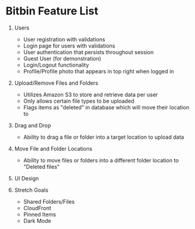 # Bitbin Feature List

1. Users
    * User registration with validations
    * Login page for users with validations
    * User authentication that persists throughout session
    * Guest User (for demonstration)
    * Login/Logout functionality
    * Profile/Profile photo that appears in top right when logged in
2. Upload/Remove Files and Folders
    * Utilizes Amazon S3 to store and retrieve data per user
    * Only allows certain file types to be uploaded
    * Flags items as "deleted" in database which will move their location to
3. Drag and Drop
    * Ability to drag a file or folder into a target location to upload data
4. Move File and Folder Locations
    * Ability to move files or folders into a different folder location to "Deleted files"
5. UI Design

6. Stretch Goals
    * Shared Folders/Files
    * CloudFront
    * Pinned Items
    * Dark Mode
